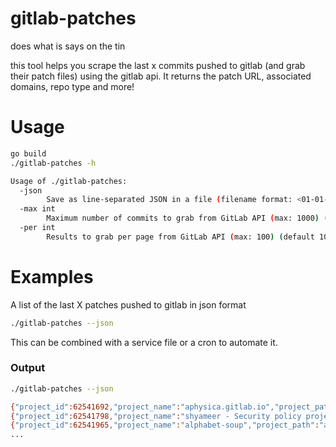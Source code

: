 # gitlab-patches

does what is says on the tin

this tool helps you scrape the last x commits pushed to gitlab (and grab their patch files) using the gitlab api. It returns the patch URL, associated domains, repo type and more!

# Usage

```bash
go build
./gitlab-patches -h

Usage of ./gitlab-patches:
  -json
        Save as line-separated JSON in a file (filename format: <01-01-2024-0>.json)
  -max int
        Maximum number of commits to grab from GitLab API (max: 1000) (default 100)
  -per int
        Results to grab per page from GitLab API (max: 100) (default 100)
```

# Examples

A list of the last X patches pushed to gitlab in json format

```bash
./gitlab-patches --json
```

This can be combined with a service file or a cron to automate it.

### Output

```bash
./gitlab-patches --json

{"project_id":62541692,"project_name":"aphysica.gitlab.io","project_path":"aphysica.gitlab.io","project_namespace":"aphysica","project_web_url":"https://gitlab.com/aphysica/aphysica.gitlab.io","kind":"user","commit_id":"ea558b0ce600c0376c76c5f0261db47f1efe2195","commit_short_id":"ea558b0c","commit_title":"index","commit_message":"index","commit_created_at":"2024-10-14T00:09:37Z","commit_author_name":"aphysica","commit_patch_url":"https://gitlab.com/aphysica/aphysica.gitlab.io/-/commit/ea558b0ce600c0376c76c5f0261db47f1efe2195.patch","associated_domains":["gitlab.com"]}
{"project_id":62541798,"project_name":"shyameer - Security policy project","project_path":"shyameer-security-policy-project","project_namespace":"shyameer","project_web_url":"https://gitlab.com/shyamee11/shyameer-security-policy-project","kind":"group","commit_id":"e25c2a197d0a3c4d6ce871a8361304bdcdcbab88","commit_short_id":"e25c2a19","commit_title":"Initial commit","commit_message":"Initial commit","commit_created_at":"2024-10-14T00:12:03Z","commit_author_name":"tester bhai","commit_patch_url":"https://gitlab.com/shyamee11/shyameer-security-policy-project/-/commit/e25c2a197d0a3c4d6ce871a8361304bdcdcbab88.patch","associated_domains":null}
{"project_id":62541965,"project_name":"alphabet-soup","project_path":"alphabet-soup","project_namespace":"Colin Nguyen","project_web_url":"https://gitlab.com/colinn0803/alphabet-soup","kind":"user","commit_id":"523e8543d567390a63042f0dea4ef868f1c96e8c","commit_short_id":"523e8543","commit_title":"Minor README correction for input format.","commit_message":"Minor README correction for input format.","commit_created_at":"2019-04-29T13:47:07Z","commit_author_name":"Brett Meyers","commit_patch_url":"https://gitlab.com/colinn0803/alphabet-soup/-/commit/523e8543d567390a63042f0dea4ef868f1c96e8c.patch","associated_domains":["readme.md","eitccorp.com"]}
...
```